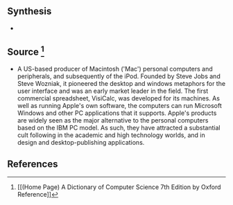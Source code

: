 ## Synthesis
- 
## Source [^1]
- A US-based producer of Macintosh ('Mac') personal computers and peripherals, and subsequently of the iPod. Founded by Steve Jobs and Steve Wozniak, it pioneered the desktop and windows metaphors for the user interface and was an early market leader in the field. The first commercial spreadsheet, VisiCalc, was developed for its machines. As well as running Apple's own software, the computers can run Microsoft Windows and other PC applications that it supports. Apple's products are widely seen as the major alternative to the personal computers based on the IBM PC model. As such, they have attracted a substantial cult following in the academic and high technology worlds, and in design and desktop-publishing applications.
## References

[^1]: [[(Home Page) A Dictionary of Computer Science 7th Edition by Oxford Reference]]